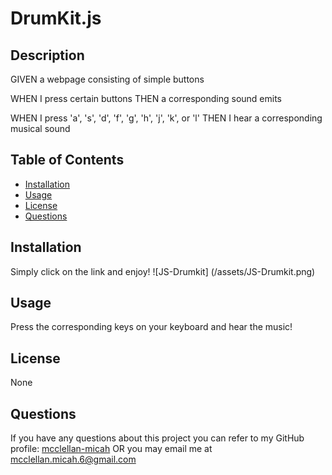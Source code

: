 # DrumKit.js

## Description

GIVEN a webpage consisting of simple buttons

WHEN I press certain buttons
THEN a corresponding sound emits

WHEN I press 'a', 's', 'd', 'f', 'g', 'h', 'j', 'k', or 'l'
THEN I hear a corresponding musical sound

## Table of Contents

- [Installation](#installation)
- [Usage](#usage)
- [License](#license)
- [Questions](#questions)

## Installation

Simply click on the link and enjoy!
![JS-Drumkit] (/assets/JS-Drumkit.png)

## Usage

Press the corresponding keys on your keyboard and hear the music!

## License

None

## Questions

If you have any questions about this project you can refer to my GitHub profile: [mcclellan-micah](https://github.com/mcclellan-micah)
OR you may email me at mcclellan.micah.6@gmail.com
